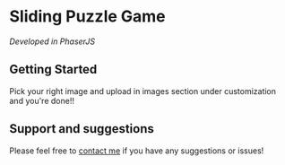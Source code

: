 # Sliding Puzzle Game

*Developed in PhaserJS*

## Getting Started
Pick your right image and upload in images section under customization and you're done!!

## Support and suggestions
Please feel free to [contact me](https://gokoji.com/profile/harshdoshihauper) if you have any suggestions or issues!